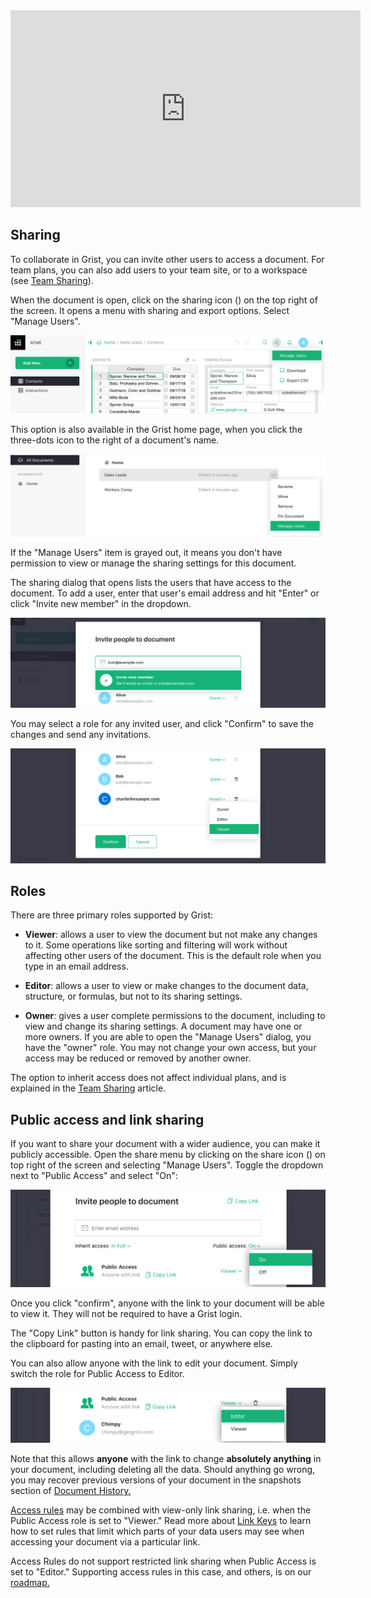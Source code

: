 <iframe width="560" height="315" src="https://www.youtube.com/embed/vJpcC3-FHF8?rel=0" frameborder="0" allow="accelerometer; autoplay; encrypted-media; gyroscope; picture-in-picture" allowfullscreen></iframe>

## Sharing

To collaborate in Grist, you can invite other users to access a document. For team plans,
you can also add users to your team site, or to a workspace (see
[Team Sharing](team-sharing.md)).

When the document is open, click on the sharing icon
(<span class="grist-icon" style="--icon: var(--icon-Share)"></span>)
on the top right of the screen. It opens a menu with sharing and export
options. Select "Manage Users".

![sharing-doc-menu](images/sharing/sharing-doc-menu.png)

This option is also available in the Grist home page, when you click the three-dots icon to the right of a document's name.

![sharing-doclist-menu](images/sharing/sharing-doclist-menu.png)

If the "Manage Users" item is grayed out, it means you don't have permission to
view or manage the sharing settings for this document.

The sharing dialog that opens lists the users that have access to the
document. To add a user, enter that user's email address and hit "Enter" or click
"Invite new member" in the dropdown.

![sharing-add-user](images/sharing/sharing-add-user.png)

You may select a role for any invited user, and click "Confirm" to save the changes and send any invitations.

![sharing-roles](images/sharing/sharing-roles.png)

## Roles

There are three primary roles supported by Grist:

- **Viewer**: allows a user to view the document but not make any changes to
  it. Some operations like sorting and filtering will work without affecting
  other users of the document. This is the default role when you type in an email address.

- **Editor**: allows a user to view or make changes to the document data, structure, or formulas,
  but not to its sharing settings.

- **Owner**: gives a user complete permissions to the document, including to view and change its
  sharing settings. A document may have one or more owners. If you are able to open the
  "Manage Users" dialog, you have the "owner" role. You may not change your own
  access, but your access may be reduced or removed by another owner.


The option to inherit access does not affect individual plans, and is explained
in the [Team Sharing](team-sharing.md) article.

## Public access and link sharing

If you want to share your document with a wider audience, you can make it publicly accessible.
Open the share menu by clicking on the share icon 
(<span class="grist-icon" style="--icon: var(--icon-Share)"></span>) on top right of the
screen and selecting "Manage Users". Toggle the dropdown next to "Public Access" and select "On":

<span class="screenshot-large">*![public access toggle](./images/newsletters/2020-09/public-access-toggle.png)*</span>

Once you click "confirm", anyone with the link to your document
will be able to view it. They will not be required to have a Grist login.

The "Copy Link" button is handy for link sharing. You can copy the link to the clipboard for
pasting into an email, tweet, or anywhere else.

You can also allow anyone with the link to edit your document. Simply 
switch the role for Public Access to Editor.

<span class="screenshot-large">*![public access editor](./images/newsletters/2020-09/public-access-editor.png)*
</span>

Note that this allows **anyone** with the link to change
**absolutely anything** in your document, including deleting all the 
data. Should anything go wrong, you may recover previous versions of your 
document in the snapshots section of
[Document History.](./automatic-backups.md#examining-backups)

[Access rules](access-rules.md) may be combined with view-only link sharing, 
i.e. when the Public Access role is set to "Viewer." Read more about 
[Link Keys](access-rules.md#link-keys) to learn how to set rules that
limit which parts of your data users may see when accessing your document
via a particular link.

Access Rules do not support restricted link sharing when Public Access
is set to "Editor." Supporting access rules in this case, and others,
is on our [roadmap.](https://github.com/gristlabs/grist-core/issues/36)
